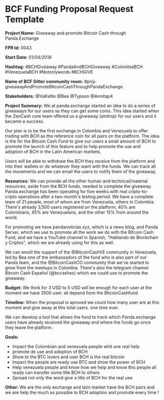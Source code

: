 
# BCF Funding Proposal Request Template

**Project Name:**
Giveaway and promote Bitcoin Cash  through  Panda.Exchange

**FPR Id:**
0043

**Start Date:**
01/04/2018

**Hashtag:**
#BCHGiveaway #PandaAndBCHGiveaway #ColombiaBCH #VenezuelaBCH #Notonlywords #BCHGIVE

**Name of BCF Gitter community room:**
#proj-giveawayAndPromoteBitcoinCashThroughPandaExchange

**Stakeholders:**
@VaKaNo
@Bea
@Typson
@Annitap4

**Project Summary:**
We at panda.exchange started an idea to do a series of giveaways for our users so they can get some coins. This idea started when the ZenCash core team offered us a giveaway (airdrop) for our users and it became a success. 

Our plan is to be the first exchange in Colombia and Venezuela to offer trading with BCH as the reference coin for all pairs on the platform. The idea is the for the Bitcoin Cash Fund to give our users a small amount of BCH to promote the launch of this feature and to help promote the use and adoption of BCH in the Latin American markets.

Users will be able to withdraw the BCH they receive from the platform and into their wallets or do whatever they want with the funds. We can track all the movements and we can email the users to notify them of the giveaway.

**Resources:**
We can provide all the other human and technical/material resources, aside from the BCH funds, needed to complete the giveaway. Panda.exchange has been operating for five weeks with real cripto-to-cripto operations after a two-month&#39;s testing period. We have a complete team of 21 people, most of whom are from Venezuela, others in Colombia. There&#39;s already 3,500 users registered on the platform, 40% are Colombians, 45% are Venezuelans, and the other 15% from around the world.

For promoting we have pandanoticias.xyz, which is a news blog, and Panda Server, which we use to promote all the work we do with the Bitcoin Cash Fund, and we have a YouTube channel in Spanish, &quot;Hablando de Blockchain y Criptos&quot;, which we are already using for this as well.

We can enroll the support of the @BitcoinCashVE community in Venezuela, led by Bea one of the embassadors of the fund who is also part of our Panda team, and the @BitcoinCashCO community that we&#39;ve started to grow from the meetups in Colombia. There&#39;s also the telegram channel Bitcoin Cash Español (@bccashes) which we could use to promote the giveaway.

**Budget:**
We think for 3 USD to 5 USD will be enough for each user at the moment we have 3500 user. all depend from the BitcoinCashfund


**Timeline:**
When the proposal is aproved we count how many user are at this moment and give away at this total users. one time ever.

We can develop a tool that allows the fund to track which Panda.exchange users have already received the giveaway and where the funds go once they leave the platform.

**Goals:**
- Impact the Colombian and venezuela people whit one real help 
- promote de use and adoption of BCH
- Show to the BTC lovers and user BCH is the real bitcoin
- Impact the people are ready use BTC and show the power of BCH 
- Help venezuela people and know how we help and know this people all ready can transfer some litle BCH to others
- Spread not only the word give a litle of BCH for the real use.


**Other:**
We are the only exchange and latin market have the BCH pairs and we are help  the much as possible to BCH adoption and promote every time ! 
